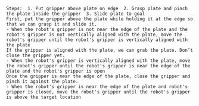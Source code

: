 
    Steps:  1. Put gripper above plate on edge  2. Grasp plate and pinch the plate inside the gripper  3. Slide plate to goal
    First, put the gripper above the plate while holding it at the edge so that we can grasp it and slide it.
    - When the robot's gripper is not near the edge of the plate and the robot's gripper is not vertically aligned with the plate, move the robot's gripper until the robot's gripper is vertically aligned with the plate
    If the gripper is aligned with the plate, we can grab the plate. Don’t close the gripper yet. 
    - When the robot's gripper is vertically aligned with the plate, move the robot's gripper until the robot's gripper is near the edge of the plate and the robot's gripper is open
    Once the gripper is near the edge of the plate, close the gripper and pinch it against the plate.
    - When the robot's gripper is near the edge of the plate and robot's gripper is closed, move the robot's gripper until the robot's gripper is above the target location